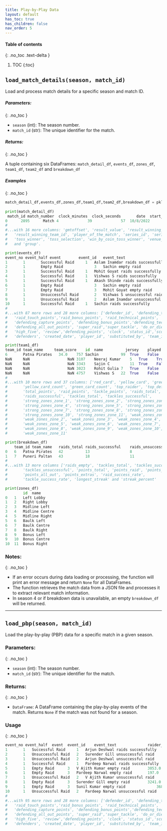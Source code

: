 ```yaml
---
title: Play-by-Play Data
layout: default
has_toc: true
has_children: false
nav_order: 5
---
```


#### Table of contents

{: .no_toc .text-delta }

1. TOC
{:toc}


## `load_match_details(season, match_id)`

Load and process match details for a specific season and match ID.

##### Parameters:
{: .no_toc }

- `season` (int): The season number.
- `match_id` (str): The unique identifier for the match.

##### Returns:
{: .no_toc }

A tuple containing six DataFrames: `match_detail_df`, `events_df`, `zones_df`, `team1_df`, `team2_df` and `breakdown_df`

##### Examples
{: .no_toc }

```python
match_detail_df,events_df,zones_df,team1_df,team2_df,breakdown_df = pkl.load_match_details(season=9,
                                                                                      match_id='2895')
print(match_detail_df)
 match_id match_number  clock_minutes  clock_seconds       date  start_time         matchtime_iso
0      2895      Match 4             39             57  10/8/2022      19:30  2022-10-08T14:00:00Z
#
#...with 16 more columns: 'gmtoffset', 'result_value', 'result_winning_method', 'result_winning_team',
#   'result_winning_team_id', 'player_of_the_match', 'series_id', 'series_parent_series_name', 'status', 
#   'toss_winner', 'toss_selection', 'win_by_coin_toss_winner', 'venue_id', 'venue_name', 'stage',
#   and 'group'. 

print(events_df)
event_no event_half	event	     event_id	event_text	                   raider_id	raiding_team_id
1	    1	    Successful Raid	    1	Aslam Inamdar raids successfully	4960.0	7.0
2	    1	    Empty Raid	            3	Sachin empty raid	                757.0	6.0
3	    1	    Successful Raid	    1	Mohit Goyat raids successfully	        4022.0	7.0
4	    1	    Successful Raid	    1	Vishwas S raids successfully	        4757.0	6.0
5	    1	    Successful Raid	    1	Akash Shinde raids successfully	        4959.0	7.0
6	    1	    Empty Raid	            3	Sachin empty raid	                757.0	6.0
7	    1	    Empty Raid	            3	Mohit Goyat empty raid	                4022.0	7.0
8	    1	    Unsuccessful Raid	    2	Vishwas S unsuccessful raid	        4757.0	6.0
9	    1	    Unsuccessful Raid	    2	Aslam Inamdar unsuccessful raid	        4960.0	7.0
10	    1	    Successful Raid	    1	Sachin raids successfully	         757.0	6.0
#
#...with 87 more rows and 28 more columns: ['defender_id', 'defending_team_id', 'raid_points', 
#   'raid_touch_points','raid_bonus_points', 'raid_technical_points', 'raid_all_out_points',
#   'defending_capture_points', 'defending_bonus_points','defending_technical_points',
#   'defending_all_out_points', 'super_raid','super_tackle', 'do_or_die', 'super_ten',
#   'high_five', 'review','defending_points', 'clock', 'status_id','score', 'seq_no',
#   'defenders', 'created_date', 'player_id', 'substituted_by', 'team_id' and 'substitute_time'

print(team1_df)
team_id	team_name	  team_score	id	name	      jersey	played	captain	on_court starter
6	    Patna Pirates	34.0	757	Sachin	        99	True	False	True	  True
NaN	    NaN	                NaN	3107	Neeraj Kumar    5	True	True	True   	  True
NaN	    NaN	                NaN	3343	Sajin C	        11	True	False	True	  True
NaN	    NaN	                NaN	3023	Rohit Gulia	7	True	False	True	  True
NaN	    NaN	                NaN	4757	Vishwas S	22	True	False	True	  True
#
#...with 10 more rows and 37 columns: ['red_card', 'yellow_card', 'green_card', 'red_card_count',
#       'yellow_card_count', 'green_card_count', 'top_raider', 'top_defender',
#       'total_points', 'raid_points', 'tackle_points', 'raids_total',
#       'raids_successful', 'tackles_total', 'tackles_successful',
#       'strong_zones_zone_1', 'strong_zones_zone_2', 'strong_zones_zone_3',
#       'strong_zones_zone_4', 'strong_zones_zone_5', 'strong_zones_zone_6',
#       'strong_zones_zone_7', 'strong_zones_zone_8', 'strong_zones_zone_9',
#       'strong_zones_zone_10', 'strong_zones_zone_11', 'weak_zones_zone_1',
#       'weak_zones_zone_2', 'weak_zones_zone_3', 'weak_zones_zone_4',
#       'weak_zones_zone_5', 'weak_zones_zone_6', 'weak_zones_zone_7',
#       'weak_zones_zone_8', 'weak_zones_zone_9', 'weak_zones_zone_10',
#       'weak_zones_zone_11'

print(breakdown_df)
    team_id	team_name	raids_total	raids_successful	raids_unsuccessful	
0	6	Patna Pirates	42	        13	                8	
1	7	Puneri Paltan	43	        18	                11	
#
#...with 13 more columns ['raids_empty', 'tackles_total', 'tackles_successful',
#       'tackles_unsuccessful', 'points_total', 'points_raid', 'points_tackle',
#       'points_all_out', 'points_extras', 'raid_success_rate',
#       'tackle_success_rate', 'longest_streak' and 'streak_percent'

print(zones_df)
        id	name
0	1	Left Lobby
1	2	Right Lobby
2	3	Midline Left
3	4	Midline Centre
4	5	Midline Right
5	6	Baulk Left
6	7	Baulk Centre
7	8	Baulk Right
8	9	Bonus Left
9	10	Bonus Centre
10	11	Bonus Right
```



### Notes:
{: .no_toc }

- If an error occurs during data loading or processing, the function will print an error message and return `None` for all DataFrames.
- The function retrieves the match data from a JSON file and processes it to extract relevant match information.
- In season 4 or if breakdown data is unavailable, an empty `breakdown_df` will be returned.

---

## `load_pbp(season, match_id)`

Load the play-by-play (PBP) data for a specific match in a given season.

### Parameters:
{: .no_toc }

- `season` (int): The season number.
- `match_id` (str): The unique identifier for the match.

### Returns:
{: .no_toc }

- `DataFrame`: A DataFrame containing the play-by-play events of the match. Returns `None` if the match was not found for a season.

### Usage
{: .no_toc }

```python
event_no event_half	 event	event_id	event_text	            raider_id	raiding_team_id
1	    1	Successful Raid	    1	Arjun Deshwal raids successfully    2024.0	3.0
2	    1	Unsuccessful Raid   2	Surender Gill unsuccessful raid	    3241.0	30.0
3	    1	Unsuccessful Raid   2	Arjun Deshwal unsuccessful raid	    2024.0	3.0
4	    1	Successful Raid	    1	Pardeep Narwal raids successfully   197.0	30.0
5	    1	Empty Raid	    3	V Ajith Kumar empty raid	    3053.0	3.0
6	    1	Empty Raid	    3	Pardeep Narwal empty raid	    197.0	30.0
7	    1	Unsuccessful Raid   2	V Ajith Kumar unsuccessful raid	    3053.0	3.0
8	    1	Empty Raid	    3	Surender Gill empty raid	    3241.0	30.0
9	    1	Empty Raid	    3  	Sunil Kumar empty raid	            368.0	3.0
10	    1	Unsuccessful Raid   2	Pardeep Narwal unsuccessful raid    197.0	30.0
#
#...with 95 more rows and 28 more columns: ['defender_id', 'defending_team_id', 'raid_points', 
#   'raid_touch_points','raid_bonus_points', 'raid_technical_points', 'raid_all_out_points',
#   'defending_capture_points', 'defending_bonus_points','defending_technical_points',
#   'defending_all_out_points', 'super_raid','super_tackle', 'do_or_die', 'super_ten',
#   'high_five', 'review','defending_points', 'clock', 'status_id','score', 'seq_no',
#   'defenders', 'created_date', 'player_id', 'substituted_by', 'team_id' and 'substitute_time'
```